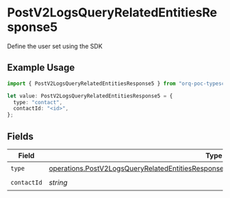 # PostV2LogsQueryRelatedEntitiesResponse5

Define the user set using the SDK

## Example Usage

```typescript
import { PostV2LogsQueryRelatedEntitiesResponse5 } from "orq-poc-typescript-multi-env-version/models/operations";

let value: PostV2LogsQueryRelatedEntitiesResponse5 = {
  type: "contact",
  contactId: "<id>",
};
```

## Fields

| Field                                                                                                                                                                                                  | Type                                                                                                                                                                                                   | Required                                                                                                                                                                                               | Description                                                                                                                                                                                            |
| ------------------------------------------------------------------------------------------------------------------------------------------------------------------------------------------------------ | ------------------------------------------------------------------------------------------------------------------------------------------------------------------------------------------------------ | ------------------------------------------------------------------------------------------------------------------------------------------------------------------------------------------------------ | ------------------------------------------------------------------------------------------------------------------------------------------------------------------------------------------------------ |
| `type`                                                                                                                                                                                                 | [operations.PostV2LogsQueryRelatedEntitiesResponse200ApplicationJSONResponseBodyItems2Type](../../models/operations/postv2logsqueryrelatedentitiesresponse200applicationjsonresponsebodyitems2type.md) | :heavy_check_mark:                                                                                                                                                                                     | N/A                                                                                                                                                                                                    |
| `contactId`                                                                                                                                                                                            | *string*                                                                                                                                                                                               | :heavy_check_mark:                                                                                                                                                                                     | N/A                                                                                                                                                                                                    |